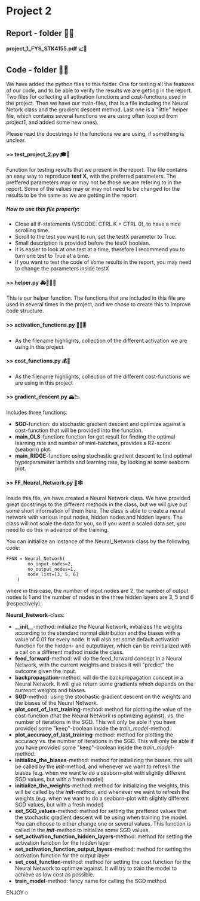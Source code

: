 # Project 2

## Report - folder 📒📖

#### project_1_FYS_STK4155.pdf 📈📝

## Code - folder 🔐💬
We have added the python files to this folder. One for testing all the features of our code, and to be able to verify the results we are 
getting in the report. Two files for collecting all activation functions and cost-functions used in the project. Then we have our main-files, that is a file including the Neural Netork class and the gradient descent method. Last one is a "little" helper file, which contains several functions we are using often (copied from project1, and added some new ones).

Please read the docstrings to the functions we are using, if something is unclear. 

#### >> test_project_2.py 🎓🧪
Function for testing results that we present in the report. The file contains an easy way to reproduce **test X**, with the preferred parameters. The preffered parameters may or may not be those we are refering to in the report. Some of the values may or may not need to be changed for the results to be the same as we are getting in the report.

##### *How to use this file properly:*
- Close all if-statements (VSCODE: CTRL K + CTRL 0), to have a nice scrolling time.
- Scroll to the test you want to run, set the testX parameter to True. 
- Small description is provided before the testX boolean.
- It is easier to look at one test at a time, therefore I recommend you to turn one test to True at a time.
- If you want to test the code of some results in the report, you may need to change the parameters inside testX

#### >> helper.py 🚑👮🏼‍♂️
This is our helper function. The functions that are included in this file are used in several times in the project, and we chose to create this to improve code structure. 

#### >> activation_functions.py 🤼‍♂️🎚
- As the filename highlights, collection of the different activation we are using in this project 

#### >> cost_functions.py 💰💸
- As the filename highlights, collection of the different cost-functions we are using in this project

#### >> gradient_descent.py 🏔📉
Includes three functions:
- **SGD**-function: do stochastic gradient descent and optimize against a cost-function that will be provided into the function.
- **main_OLS**-function: function for get result for finding the optimal learning rate and number of mini-batches, provides a R2-score (seaborn) plot.
- **main_RIDGE**-function: using stochastic gradient descent to find optimal hyperparameter lambda and learning rate, by looking at some seaborn plot.

#### >> FF_Neural_Network.py 🔗🕸
Inside this file, we have created a Neural Network class. We have provided great docstrings to the different methods in the class, but we will give out some short information of them here. The class is able to create a neural network with various input nodes, hidden nodes and hidden layers. The class will not scale the data for you, so if you want a scaled data set, you need to do this in advance of the training.

You can initialize an instance of the Neural_Network class by the following code:
```
FFNN = Neural_Network(
        no_input_nodes=2,
        no_output_nodes=1,
        node_list=[3, 5, 6]
    )
```
where in this case, the number of input nodes are 2, the number of output nodes is 1 and the number of nodes in the three hidden layers are 3, 5 and 6 (respectively).

**Neural_Network**-class:

- **\_\_init__**-method: initialize the Neural Network, initializes the weights according to the standard normal distribution and the biases with a value of 0.01 for every node. It will also set some default activation function for the hidden- and outputlayer, which can be reinitialized with a call on a different method inside the class. 
- **feed_forward**-method: will do the feed_forward concept in a Neural Network, with the current weights and biases it will "predict" the outcome given the input.
- **backpropagation**-method: will do the backpropagation concept in a Neural Network. It will give return some gradients which depends on the currenct weights and biases. 
- **SGD**-method: using the stochastic gradient descent on the weights and the biases of the Neural Network. 
- **plot_cost_of_last_training**-method: method for plotting the value of the cost-function (that the Neural Network is optimizing against), vs. the number of iterations in the SGD. This will only be able if you have provided some "keep"-boolean inside the *train_model*-method.
- **plot_accuracy_of_last_training**-method: method for plotting the accuracy vs. the number of iterations in the SGD. This will only be able if you have provided some "keep"-boolean inside the *train_model*-method.
- **initialize_the_biases**-method: method for initializing the biases, this will be called by the *__init__*-method, and whenever we want to refresh the biases (e.g. when we want to do a seaborn-plot with slightly different SGD values, but with a fresh model)
- **initialize_the_weights**-method: method for initializing the weights, this will be called by the *__init__*-method, and whenever we want to refresh the weights (e.g. when we want to do a seaborn-plot with slightly different SGD values, but with a fresh model)
- **set_SGD_values**-method: method for setting the preffered values that the stochastic gradient descent will be using when training the model. You can choose to either change one or several values. This function is called in the *__init__*-method to initialize some SGD values.
- **set_activation_function_hidden_layers**-method: method for setting the activation function for the hidden layer
- **set_activation_function_output_layers**-method: method for setting the activation function for the output layer
- **set_cost_function**-method: method for setting the cost function for the Neural Network to optimize against. It will try to train the model to achieve as low cost as possible.
- **train_model**-method: fancy name for calling the SGD method. 






ENJOY☺️




